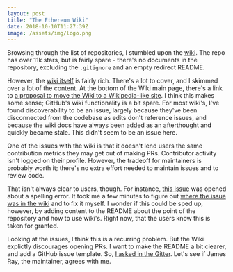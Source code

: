 ```yaml
---
layout: post
title: "The Ethereum Wiki"
date: 2018-10-10T11:27:39Z
image: /assets/img/logo.png
---
```


Browsing through the list of repositories, I stumbled upon the [wiki](https://github.com/ethereum/wiki). The repo has over 11k stars, but is fairly spare - there's no documents in the repository, excluding the `.gitignore` and an empty redirect README.

However, the [wiki itself](https://github.com/ethereum/wiki/wiki) is fairly rich. There's a lot to cover, and I skimmed over a lot of the content. At the bottom of the Wiki main page, there's a link to [a proposal to move the Wiki to a Wikipedia-like site](https://github.com/ethereum/wiki/wiki). I think this makes some sense; GitHub's wiki functionality is a bit spare. For most wiki's, I've found discoverability to be an issue, largely because they've been disconnected from the codebase as edits don't reference issues, and because the wiki docs have always been added as an afterthought and quickly became stale. This didn't seem to be an issue here.

One of the issues with the wiki is that it doesn't lend users the same contribution metrics they may get out of making PRs. Contributor activity isn't logged on their profile. However, the tradeoff for maintainers is probably worth it; there's no extra effort needed to maintain issues and to review code.

That isn't always clear to users, though. For instance, [this issue](https://github.com/ethereum/wiki/issues/625) was opened about a spelling error. It took me a few minutes to figure out [where the issue was in the wiki](
https://github.com/ethereum/wiki/wiki/JSON-RPC#returns-31) and to fix it myself. I wonder if this could be sped up, however, by adding content to the README about the point of the repository and how to use wiki's. Right now, that the users know this is taken for granted.

Looking at the issues, I think this is a recurring problem. But the Wiki explictly discourages opening PRs. I want to make the README a bit clearer, and add a GitHub issue template. So, [I asked in the Gitter](https://gitter.im/ethereum/documentation?at=5bc02244ae7be940164194d7). Let's see if James Ray, the maintainer, agrees with me.
